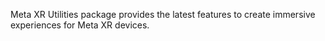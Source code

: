Meta XR Utilities package provides the latest features to create immersive experiences for Meta XR devices.